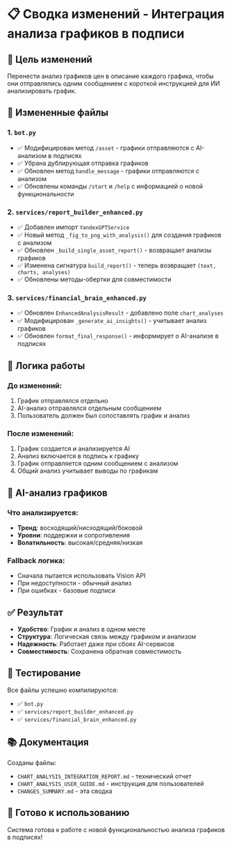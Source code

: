 # 📋 Сводка изменений - Интеграция анализа графиков в подписи

## 🎯 Цель изменений

Перенести анализ графиков цен в описание каждого графика, чтобы они отправлялись одним сообщением с короткой инструкцией для ИИ анализировать график.

## 📁 Измененные файлы

### 1. `bot.py`
- ✅ Модифицирован метод `/asset` - графики отправляются с AI-анализом в подписях
- ✅ Убрана дублирующая отправка графиков
- ✅ Обновлен метод `handle_message` - графики отправляются с анализом
- ✅ Обновлены команды `/start` и `/help` с информацией о новой функциональности

### 2. `services/report_builder_enhanced.py`
- ✅ Добавлен импорт `YandexGPTService`
- ✅ Новый метод `_fig_to_png_with_analysis()` для создания графиков с анализом
- ✅ Обновлен `_build_single_asset_report()` - возвращает анализы графиков
- ✅ Изменена сигнатура `build_report()` - теперь возвращает `(text, charts, analyses)`
- ✅ Обновлены методы-обертки для совместимости

### 3. `services/financial_brain_enhanced.py`
- ✅ Обновлен `EnhancedAnalysisResult` - добавлено поле `chart_analyses`
- ✅ Модифицирован `_generate_ai_insights()` - учитывает анализ графиков
- ✅ Обновлен `format_final_response()` - информирует о AI-анализе в подписях

## 🔄 Логика работы

### До изменений:
1. График отправлялся отдельно
2. AI-анализ отправлялся отдельным сообщением
3. Пользователь должен был сопоставлять график и анализ

### После изменений:
1. График создается и анализируется AI
2. Анализ включается в подпись к графику
3. График отправляется одним сообщением с анализом
4. Общий анализ учитывает выводы по графикам

## 🧠 AI-анализ графиков

### Что анализируется:
- **Тренд**: восходящий/нисходящий/боковой
- **Уровни**: поддержки и сопротивления  
- **Волатильность**: высокая/средняя/низкая

### Fallback логика:
- Сначала пытается использовать Vision API
- При недоступности - обычный анализ
- При ошибках - базовые подписи

## ✅ Результат

- **Удобство**: График и анализ в одном месте
- **Структура**: Логическая связь между графиком и анализом
- **Надежность**: Работает даже при сбоях AI-сервисов
- **Совместимость**: Сохранена обратная совместимость

## 🧪 Тестирование

Все файлы успешно компилируются:
- ✅ `bot.py`
- ✅ `services/report_builder_enhanced.py`
- ✅ `services/financial_brain_enhanced.py`

## 📚 Документация

Созданы файлы:
- `CHART_ANALYSIS_INTEGRATION_REPORT.md` - технический отчет
- `CHART_ANALYSIS_USER_GUIDE.md` - инструкция для пользователей
- `CHANGES_SUMMARY.md` - эта сводка

## 🚀 Готово к использованию

Система готова к работе с новой функциональностью анализа графиков в подписях!
